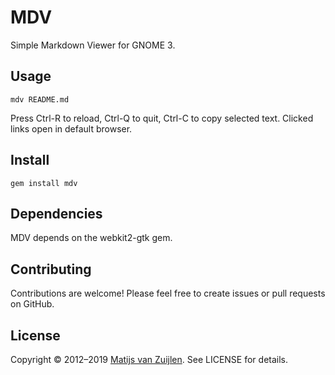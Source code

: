 # MDV

Simple Markdown Viewer for GNOME 3.

## Usage

    mdv README.md

Press Ctrl-R to reload, Ctrl-Q to quit, Ctrl-C to copy selected text. Clicked
links open in default browser.

## Install

    gem install mdv

## Dependencies

MDV depends on the webkit2-gtk gem.

## Contributing

Contributions are welcome! Please feel free to create issues or pull requests
on GitHub.

## License

Copyright &copy; 2012&ndash;2019 [Matijs van Zuijlen](http://www.matijs.net).
See LICENSE for details.
